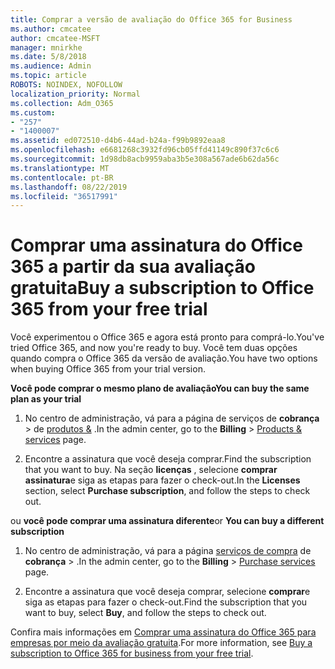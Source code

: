 ```yaml
---
title: Comprar a versão de avaliação do Office 365 for Business
ms.author: cmcatee
author: cmcatee-MSFT
manager: mnirkhe
ms.date: 5/8/2018
ms.audience: Admin
ms.topic: article
ROBOTS: NOINDEX, NOFOLLOW
localization_priority: Normal
ms.collection: Adm_O365
ms.custom:
- "257"
- "1400007"
ms.assetid: ed072510-d4b6-44ad-b24a-f99b9892eaa8
ms.openlocfilehash: e6681268c3932fd96cb05ffd41149c890f37c6c6
ms.sourcegitcommit: 1d98db8acb9959aba3b5e308a567ade6b62da56c
ms.translationtype: MT
ms.contentlocale: pt-BR
ms.lasthandoff: 08/22/2019
ms.locfileid: "36517991"
---
```

# <a name="buy-a-subscription-to-office-365-from-your-free-trial"></a><span data-ttu-id="321f4-102">Comprar uma assinatura do Office 365 a partir da sua avaliação gratuita</span><span class="sxs-lookup"><span data-stu-id="321f4-102">Buy a subscription to Office 365 from your free trial</span></span>

<span data-ttu-id="321f4-103">Você experimentou o Office 365 e agora está pronto para comprá-lo.</span><span class="sxs-lookup"><span data-stu-id="321f4-103">You've tried Office 365, and now you're ready to buy.</span></span> <span data-ttu-id="321f4-104">Você tem duas opções quando compra o Office 365 da versão de avaliação.</span><span class="sxs-lookup"><span data-stu-id="321f4-104">You have two options when buying Office 365 from your trial version.</span></span>
  
 <span data-ttu-id="321f4-105">**Você pode comprar o mesmo plano de avaliação**</span><span class="sxs-lookup"><span data-stu-id="321f4-105">**You can buy the same plan as your trial**</span></span>
  
1. <span data-ttu-id="321f4-106">No centro de administração, vá para a página de serviços de **cobrança** \> de [produtos &](https://go.microsoft.com/fwlink/p/?linkid=842054) .</span><span class="sxs-lookup"><span data-stu-id="321f4-106">In the admin center, go to the **Billing** \> [Products & services](https://go.microsoft.com/fwlink/p/?linkid=842054) page.</span></span>

2. <span data-ttu-id="321f4-107">Encontre a assinatura que você deseja comprar.</span><span class="sxs-lookup"><span data-stu-id="321f4-107">Find the subscription that you want to buy.</span></span> <span data-ttu-id="321f4-108">Na seção **licenças** , selecione **comprar assinatura**e siga as etapas para fazer o check-out.</span><span class="sxs-lookup"><span data-stu-id="321f4-108">In the **Licenses** section, select **Purchase subscription**, and follow the steps to check out.</span></span>

<span data-ttu-id="321f4-109">ou **você pode comprar uma assinatura diferente**</span><span class="sxs-lookup"><span data-stu-id="321f4-109">or **You can buy a different subscription**</span></span>
  
1. <span data-ttu-id="321f4-110">No centro de administração, vá para a página [serviços de compra](https://go.microsoft.com/fwlink/p/?linkid=868433) de **cobrança** \> .</span><span class="sxs-lookup"><span data-stu-id="321f4-110">In the admin center, go to the **Billing** \> [Purchase services](https://go.microsoft.com/fwlink/p/?linkid=868433) page.</span></span>

3. <span data-ttu-id="321f4-111">Encontre a assinatura que você deseja comprar, selecione **comprar**e siga as etapas para fazer o check-out.</span><span class="sxs-lookup"><span data-stu-id="321f4-111">Find the subscription that you want to buy, select **Buy**, and follow the steps to check out.</span></span>

<span data-ttu-id="321f4-112">Confira mais informações em [Comprar uma assinatura do Office 365 para empresas por meio da avaliação gratuita](https://docs.microsoft.com/office365/admin/subscriptions-and-billing/buy-a-subscription-from-your-free-trial).</span><span class="sxs-lookup"><span data-stu-id="321f4-112">For more information, see [Buy a subscription to Office 365 for business from your free trial](https://docs.microsoft.com/office365/admin/subscriptions-and-billing/buy-a-subscription-from-your-free-trial).</span></span>